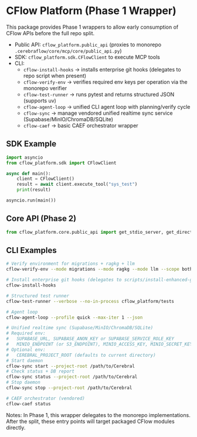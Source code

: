 # CFlow Platform (Phase 1 Wrapper)

This package provides Phase 1 wrappers to allow early consumption of CFlow APIs before the full repo split.

- Public API: `cflow_platform.public_api` (proxies to monorepo `.cerebraflow/core/mcp/core/public_api.py`)
- SDK: `cflow_platform.sdk.CFlowClient` to execute MCP tools
- CLI:
  - `cflow-install-hooks` → installs enterprise git hooks (delegates to repo script when present)
  - `cflow-verify-env` → verifies required env keys per operation via the monorepo verifier
  - `cflow-test-runner` → runs pytest and returns structured JSON (supports uv)
  - `cflow-agent-loop` → unified CLI agent loop with planning/verify cycle
  - `cflow-sync` → manage vendored unified realtime sync service (Supabase/MinIO/ChromaDB/SQLite)
  - `cflow-caef` → basic CAEF orchestrator wrapper

## SDK Example

```python
import asyncio
from cflow_platform.sdk import CFlowClient

async def main():
    client = CFlowClient()
    result = await client.execute_tool("sys_test")
    print(result)

asyncio.run(main())
```

## Core API (Phase 2)

```python
from cflow_platform.core.public_api import get_stdio_server, get_direct_client_executor, safe_get_version_info
```

## CLI Examples

```bash
# Verify environment for migrations + ragkg + llm
cflow-verify-env --mode migrations --mode ragkg --mode llm --scope both

# Install enterprise git hooks (delegates to scripts/install-enhanced-git-hooks.sh)
cflow-install-hooks

# Structured test runner
cflow-test-runner --verbose --no-in-process cflow_platform/tests

# Agent loop
cflow-agent-loop --profile quick --max-iter 1 --json

# Unified realtime sync (Supabase/MinIO/ChromaDB/SQLite)
# Required env:
#   SUPABASE_URL, SUPABASE_ANON_KEY or SUPABASE_SERVICE_ROLE_KEY
#   MINIO_ENDPOINT (or S3_ENDPOINT), MINIO_ACCESS_KEY, MINIO_SECRET_KEY
# Optional env:
#   CEREBRAL_PROJECT_ROOT (defaults to current directory)
# Start daemon
cflow-sync start --project-root /path/to/Cerebral
# Check status + DB report
cflow-sync status --project-root /path/to/Cerebral
# Stop daemon
cflow-sync stop --project-root /path/to/Cerebral

# CAEF orchestrator (vendored)
cflow-caef status
```

Notes: In Phase 1, this wrapper delegates to the monorepo implementations. After the split, these entry points will target packaged CFlow modules directly.
